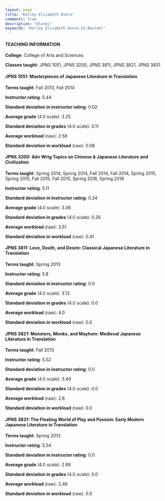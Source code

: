 ```yaml
---
layout: page
title: "Kelley Elizabeth Doore" 
comments: true
description: "blanks"
keywords: "Kelley Elizabeth Doore,CU,Boulder"
---
```

<head>
<script src="https://ajax.googleapis.com/ajax/libs/jquery/2.1.3/jquery.min.js"></script>
<script src="https://dl.dropboxusercontent.com/s/pc42nxpaw1ea4o9/highcharts.js?dl=0"></script>
<!-- <script src="../assets/js/highcharts.js"></script> -->
<style type="text/css">@font-face {
	font-family: "Bebas Neue";
	src: url(https://www.filehosting.org/file/details/544349/BebasNeue Regular.otf) format("opentype");
	}
	h1.Bebas { 
		font-family: "Bebas Neue", Verdana, Tahoma;
	}
</style>
</head>
	   
#### TEACHING INFORMATION

**College**: College of Arts and Sciences

**Classes taught**: JPNS 1051, JPNS 3200, JPNS 3811, JPNS 3821, JPNS 3831

#### JPNS 1051: Masterpieces of Japanese Literature in Translation

**Terms taught**: Fall 2013, Fall 2014

**Instructor rating**: 5.44

**Standard deviation in instructor rating**: 0.02

**Average grade** (4.0 scale): 3.25

**Standard deviation in grades** (4.0 scale): 0.11

**Average workload** (raw): 2.58

**Standard deviation in workload** (raw): 0.08

#### JPNS 3200: Adv Wrtg Topics on Chinese & Japanese Literature and Civilization

**Terms taught**: Spring 2014, Spring 2014, Fall 2014, Fall 2014, Spring 2015, Spring 2015, Fall 2015, Fall 2015, Spring 2016, Spring 2016

**Instructor rating**: 5.11

**Standard deviation in instructor rating**: 0.34

**Average grade** (4.0 scale): 3.06

**Standard deviation in grades** (4.0 scale): 0.26

**Average workload** (raw): 3.51

**Standard deviation in workload** (raw): 0.41

#### JPNS 3811: Love, Death, and Desire: Classical Japanese Literature in Translation

**Terms taught**: Spring 2013

**Instructor rating**: 5.8

**Standard deviation in instructor rating**: 0.0

**Average grade** (4.0 scale): 3.13

**Standard deviation in grades** (4.0 scale): 0.0

**Average workload** (raw): 4.0

**Standard deviation in workload** (raw): 0.0

#### JPNS 3821: Monsters, Monks, and Mayhem: Medieval Japanese Literature in Translation

**Terms taught**: Fall 2013

**Instructor rating**: 5.52

**Standard deviation in instructor rating**: 0.0

**Average grade** (4.0 scale): 3.49

**Standard deviation in grades** (4.0 scale): 0.0

**Average workload** (raw): 2.8

**Standard deviation in workload** (raw): 0.0

#### JPNS 3831: The Floating World of Play and Passion: Early Modern Japanese Literature in Translation

**Terms taught**: Spring 2013

**Instructor rating**: 5.54

**Standard deviation in instructor rating**: 0.0

**Average grade** (4.0 scale): 2.89

**Standard deviation in grades** (4.0 scale): 0.0

**Average workload** (raw): 2.46

**Standard deviation in workload** (raw): 0.0

